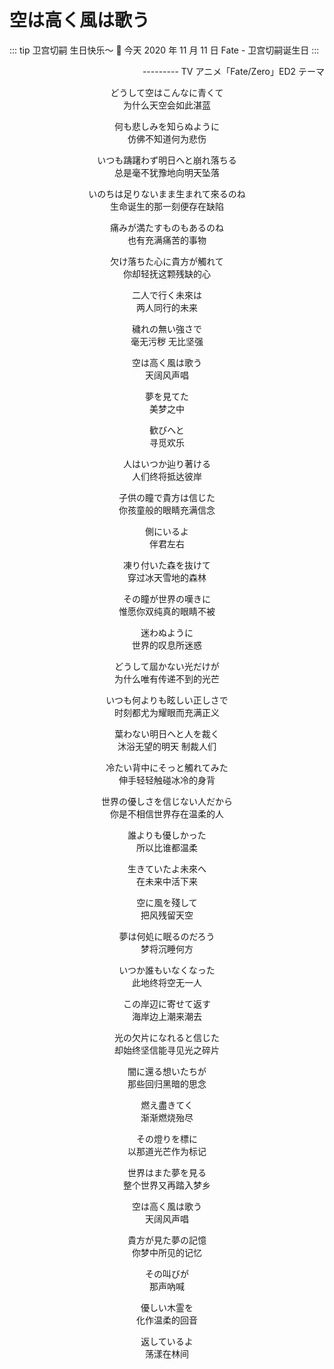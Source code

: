 # 空は高く風は歌う


::: tip
  卫宫切嗣 生日快乐～ 🎉 今天 2020 年 11 月 11 日 Fate - 卫宫切嗣诞生日 
:::


<ZoomImg src="https://cdn.jsdelivr.net/gh/zhixiangyao/CDN/images/anime/fate-zero/5F5FD193-354B-4C61-A55A-92784589300F_1_105_c.jpeg" class="m-3 rounded-md" />

<p align="right"> --------- TV アニメ「Fate/Zero」ED2 テーマ</p>

<!-- more -->

<center>どうして空はこんなに青くて</center>
<center>为什么天空会如此湛蓝</center>
<p></p>
<center>何も悲しみを知らぬように</center>
<center>仿佛不知道何为悲伤</center>
<p></p>
<center>いつも躊躇わず明日へと崩れ落ちる</center>
<center>总是毫不犹豫地向明天坠落</center>
<p></p>
<center>いのちは足りないまま生まれて來るのね</center>
<center>生命诞生的那一刻便存在缺陷</center>
<p></p>
<center>痛みが満たすものもあるのね</center>
<center>也有充满痛苦的事物</center>
<p></p>
<center>欠け落ちた心に貴方が觸れて</center>
<center>你却轻抚这颗残缺的心</center>
<p></p>
<center>二人で行く未來は</center>
<center>两人同行的未来</center>
<p></p>
<center>穢れの無い強さで</center>
<center>毫无污秽 无比坚强</center>
<p></p>
<center>空は高く風は歌う</center>
<center>天阔风声唱</center>
<p></p>
<center>夢を見てた</center>
<center>美梦之中</center>
<p></p>
<center>歓びへと</center>
<center>寻觅欢乐</center>
<p></p>
<center>人はいつか辿り著ける</center>
<center>人们终将抵达彼岸</center>
<p></p>
<center>子供の瞳で貴方は信じた</center>
<center>你孩童般的眼睛充满信念</center>
<p></p>
<center>側にいるよ</center>
<center>伴君左右</center>
<p></p>
<center>凍り付いた森を抜けて</center>
<center>穿过冰天雪地的森林</center>
<p></p>
<center>その瞳が世界の嘆きに</center>
<center>惟愿你双纯真的眼睛不被</center>
<p></p>
<center>迷わぬように</center>
<center>世界的叹息所迷惑</center>
<p></p>
<center>どうして屆かない光だけが</center>
<center>为什么唯有传递不到的光芒</center>
<p></p>
<center>いつも何よりも眩しい正しさで</center>
<center>时刻都尤为耀眼而充满正义</center>
<p></p>
<center>葉わない明日へと人を裁く</center>
<center>沐浴无望的明天 制裁人们</center>
<p></p>
<center>冷たい背中にそっと觸れてみた</center>
<center>伸手轻轻触碰冰冷的身背</center>
<p></p>
<center>世界の優しさを信じない人だから</center>
<center>你是不相信世界存在温柔的人</center>
<p></p>
<center>誰よりも優しかった</center>
<center>所以比谁都温柔</center>
<p></p>
<center>生きていたよ未來へ</center>
<center>在未来中活下来</center>
<p></p>
<center>空に風を殘して</center>
<center>把风残留天空</center>
<p></p>
<center>夢は何処に眠るのだろう</center>
<center>梦将沉睡何方</center>
<p></p>
<center>いつか誰もいなくなった</center>
<center>此地终将空无一人</center>
<p></p>
<center>この岸辺に寄せて返す</center>
<center>海岸边上潮来潮去</center>
<p></p>
<center>光の欠片になれると信じた</center>
<center>却始终坚信能寻见光之碎片</center>
<p></p>
<center>闇に還る想いたちが</center>
<center>那些回归黑暗的思念</center>
<p></p>
<center>燃え盡きてく</center>
<center>渐渐燃烧殆尽</center>
<p></p>
<center>その燈りを標に</center>
<center>以那道光芒作为标记</center>
<p></p>
<center>世界はまた夢を見る</center>
<center>整个世界又再踏入梦乡</center>
<p></p>
<center>空は高く風は歌う</center>
<center>天阔风声唱</center>
<p></p>
<center>貴方が見た夢の記憶</center>
<center>你梦中所见的记忆</center>
<p></p>
<center>その叫びが</center>
<center>那声吶喊</center>
<p></p>
<center>優しい木霊を</center>
<center>化作温柔的回音</center>
<p></p>
<center>返しているよ</center>
<center>荡漾在林间</center>
